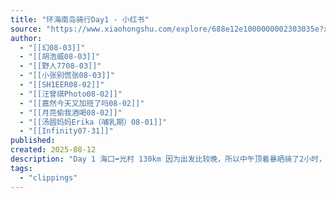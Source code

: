 ```yaml
---
title: "环海南岛骑行Day1 - 小红书"
source: "https://www.xiaohongshu.com/explore/688e12e1000000002303035e?xsec_token=ABnjBQQSCDBydY8oNUYk8vNr-z_i6DODj0EhrcNt7rMpM=&xsec_source=pc_search&source=web_search_result_notes"
author:
  - "[[幻08-03]]"
  - "[[胡浩威08-03]]"
  - "[[野人7708-03]]"
  - "[[小张别慌张08-03]]"
  - "[[SH1EER08-02]]"
  - "[[汪曾祺Photo08-02]]"
  - "[[嘉然今天又加班了吗08-02]]"
  - "[[月亮偷我酒喝08-02]]"
  - "[[汤圆妈妈Erika（哺乳期）08-01]]"
  - "[[Infinity07-31]]"
published:
created: 2025-08-12
description: "Day 1 海口➡️光村 130km 因为出发比较晚，所以中午顶着暴晒骑了2小时，差点被晒融化了，立马开了钟点房睡了2小时。中午当然是吃沙县大酒店啦，（其实晚上也吃的这个）海南路上真的好多好多🐮和🐑！这段路补给少，谁懂骑不动了来一瓶无糖可乐的爽感！这段路其实景色也一般，但是幸运的是傍晚看到了超绝景色也是值了，吐槽一下晚上买到的椰子，是热的，一点都不好喝，明天早起继续干！#环海南岛 #环海南岛骑行 #自行车旅游 #说走就走的 #长途骑行 #骑车去海边 #自由"
tags:
  - "clippings"
---
```

